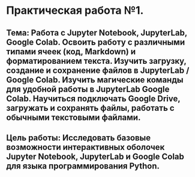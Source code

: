 # Практическая работа №1.
## Тема: Работа с Jupyter Notebook, JupyterLab, Google Colab. Освоить работу с различными типами ячеек (код, Markdown) и форматированием текста. Изучить загрузку, создание и сохранение файлов в JupyterLab / Google Colab. Изучить магические команды для удобной работы в JupyterLab Google Colab. Научиться подключать Google Drive, загружать и сохранять файлы, работать с обычными текстовыми файлами.
## Цель работы: Исследовать базовые возможности интерактивных оболочек Jupyter Notebook, JupyterLab и Google Colab для языка программирования Python.

